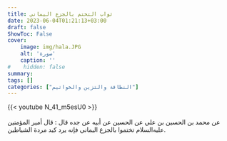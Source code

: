 ```yaml
---
title: ثواب التختم بالجزع اليماني
date: 2023-06-04T01:21:13+03:00
draft: false
ShowToc: False
cover:
    image: img/hala.JPG
    alt: 'صورة'
    caption: ''
#    hidden: false
summary: 
tags: []
categories: ["النظافة والتزين والخواتيم"]
---
```

{{< youtube N_41_m5esU0 >}}  
 <br>
عن محمد بن الحسين بن علي عن الحسين عن
أبيه عن جده قال : قال أمير المؤمنين عليه‌السلام تختموا بالجزع اليماني فإنه
يرد كيد مردة الشياطين.


